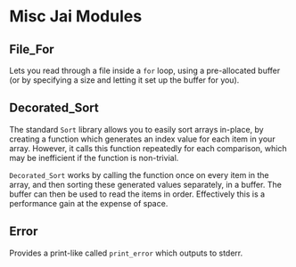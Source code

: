 # Misc Jai Modules


## File_For

Lets you read through a file inside a `for` loop, using a pre-allocated buffer (or by specifying a size and letting it set up the buffer for you).


## Decorated_Sort

The standard `Sort` library allows you to easily sort arrays in-place, by creating a function which generates an index value for each item in your array.  However, it calls this function repeatedly for each comparison, which may be inefficient if the function is non-trivial.

`Decorated_Sort` works by calling the function once on every item in the array, and then sorting these generated values separately, in a buffer.  The buffer can then be used to read the items in order.  Effectively this is a performance gain at the expense of space.


## Error

Provides a print-like called `print_error` which outputs to stderr.
